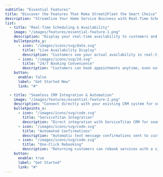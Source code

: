 ```yaml
---
subtitle: "Essential Features"
title: "Discover the Features That Make Street2Fleet the Smart Choice"
description: "Streamline Your Home Service Business with Real-Time Scheduling and <br> Automated Booking Solutions That Drive Results."
list:
  - title: "Real-Time Scheduling & Availability"
    image: "/images/features/essential-feature-1.png"
    description: "Display your real-time availability to customers and allow instant booking with automated confirmations, eliminating phone tag and missed opportunities."
    bulletpoints_y:
      - icon: "/images/icons/svg/date.svg"
        title: "Live Availability Display"
        description: "Customers see your actual availability in real-time, no guessing games."
      - icon: "/images/icons/svg/24.svg"
        title: "24/7 Booking Convenience"
        description: "Customers can book appointments anytime, even outside business hours."
    button:
      enable: false
      label: "Get Started Now"
      link: "#"

  - title: "Seamless CRM Integration & Automation"
    image: "/images/features/essential-feature-2.png"
    description: "Connect directly with your existing CRM system for seamless workflow integration and automated customer communication."
    bulletpoints_x:
      - icon: "/images/icons/svg/code.svg"
        title: "ServiceTitan Integration"
        description: "Direct integration with ServiceTitan CRM for seamless data synchronization and workflow management."
      - icon: "/images/icons/svg/code.svg"
        title: "Automated Confirmations"
        description: "Automatic text message confirmations sent to customers upon booking, reducing no-shows."
      - icon: "/images/icons/svg/code.svg"
        title: "One-Click Rebooking"
        description: "Returning customers can rebook services with a single click, improving customer experience."
    button:
      enable: true
      label: "Get Started"
      link: "#"
---
```

